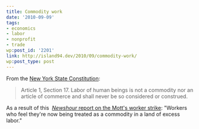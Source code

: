 ```yaml
---
title: Commodity work
date: '2010-09-09'
tags:
- economics
- labor
- nonprofit
- trade
wp:post_id: '2201'
link: http://island94.dev/2010/09/commodity-work/
wp:post_type: post
---
```


From the [New York State Constitution](http://www.dos.state.ny.us/info/constitution.htm):

> Article 1, Section 17. Labor of human beings is not a commodity nor an article of commerce and shall never be so considered or construed.

As a result of this  [_Newshour_ report on the Mott's worker strike](http://www.pbs.org/newshour/bb/business/july-dec10/mott_09-06.html): "Workers who feel they're now being treated as a commodity in a land of excess labor."